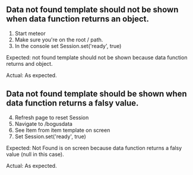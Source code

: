 ## Data not found template should not be shown when data function returns an object.
1. Start meteor
2. Make sure you're on the root / path.
3. In the console set Session.set('ready', true)

Expected: not found template should not be shown because data function
returns and object.

Actual: As expected.

## Data not found template should be shown when data function returns a falsy value.
4. Refresh page to reset Session
5. Navigate to /bogusdata
6. See Item from item template on screen
7. Set Session.set('ready', true)

Expected: Not Found is on screen because data function returns a falsy value
(null in this case).

Actual: As expected.
